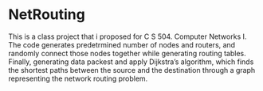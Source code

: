 # NetRouting
This is a class project that i proposed for C S 504. Computer Networks I. The code generates predetrmined number of nodes and routers, and randomly connect those nodes together while generating routing tables. Finally, generating data packest and apply  Dijkstra’s algorithm, which finds the shortest paths between the source and the destination through a graph representing the  network routing problem.
